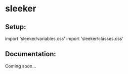 # sleeker

## Setup:

import 'sleeker/variables.css'
‍import 'sleeker/classes.css'

## Documentation: 

Coming soon...
